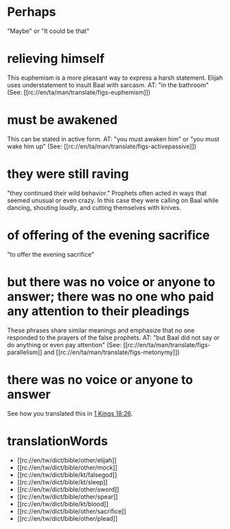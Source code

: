 # Perhaps

"Maybe" or "It could be that"

# relieving himself

This euphemism is a more pleasant way to express a harsh statement. Elijah uses understatement to insult Baal with sarcasm. AT: "in the bathroom" (See: [[rc://en/ta/man/translate/figs-euphemism]])

# must be awakened

This can be stated in active form. AT: "you must awaken him" or "you must wake him up" (See: [[rc://en/ta/man/translate/figs-activepassive]])

# they were still raving

"they continued their wild behavior." Prophets often acted in ways that seemed unusual or even crazy. In this case they were calling on Baal while dancing, shouting loudly, and cutting themselves with knives.

# of offering of the evening sacrifice

"to offer the evening sacrifice"

# but there was no voice or anyone to answer; there was no one who paid any attention to their pleadings

These phrases share similar meanings and emphasize that no one responded to the prayers of the false prophets. AT: "but Baal did not say or do anything or even pay attention" (See: [[rc://en/ta/man/translate/figs-parallelism]] and [[rc://en/ta/man/translate/figs-metonymy]])

# there was no voice or anyone to answer

See how you translated this in [1 Kings 18:26](./25.md).

# translationWords

* [[rc://en/tw/dict/bible/other/elijah]]
* [[rc://en/tw/dict/bible/other/mock]]
* [[rc://en/tw/dict/bible/kt/falsegod]]
* [[rc://en/tw/dict/bible/kt/sleep]]
* [[rc://en/tw/dict/bible/other/sword]]
* [[rc://en/tw/dict/bible/other/spear]]
* [[rc://en/tw/dict/bible/kt/blood]]
* [[rc://en/tw/dict/bible/other/sacrifice]]
* [[rc://en/tw/dict/bible/other/plead]]